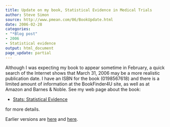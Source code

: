 ```yaml
---
title: Update on my book, Statistical Evidence in Medical Trials
author: Steve Simon
source: http://www.pmean.com/06/BookUpdate.html
date: 2006-02-28
categories:
- "*Blog post"
- 2006
- Statistical evidence
output: html_document
page_update: partial
---
```


Although I was expecting my book to appear sometime in February, a quick
search of the Internet shows that March 31, 2006 may be a more realistic
publication date. I have an ISBN for the book (0198567618) and there is
a limited amount of information at the BookFinder4U site, as well as at
Amazon and Barnes & Noble. See my web page about the book:

-   [Stats: Statistical Evidence](../evidence.asp)

for more details.

Earlier versions are [here][sim1] and [here][sim2].

[sim1]: http://www.pmean.com/06/BookUpdate.html
[sim2]: http://new.pmean.com/BookUpdate/

